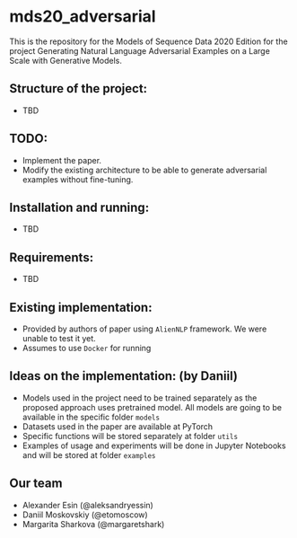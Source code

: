 # mds20_adversarial
This is the repository for the Models of Sequence Data 2020 Edition for the project Generating Natural Language Adversarial Examples on a Large Scale with Generative Models. 

## Structure of the project:
- TBD

## TODO: 
- Implement the paper. 
- Modify the existing architecture to be able to generate adversarial examples without fine-tuning.

## Installation and running:
- TBD

## Requirements:
- TBD

## Existing implementation:
- Provided by authors of paper using `AlienNLP` framework. We were unable to test it yet. 
- Assumes to use `Docker` for running 

## Ideas on the implementation: (by Daniil)
- Models used in the project need to be trained separately as the proposed approach uses pretrained model. All models are going to be available in the specific folder `models`
- Datasets used in the paper are available at PyTorch
- Specific functions will be stored separately at folder `utils`
- Examples of usage and experiments will be done in Jupyter Notebooks and will be stored at folder `examples`

## Our team 
- Alexander Esin (@aleksandryessin)
- Daniil Moskovskiy (@etomoscow)
- Margarita Sharkova (@margaretshark)

